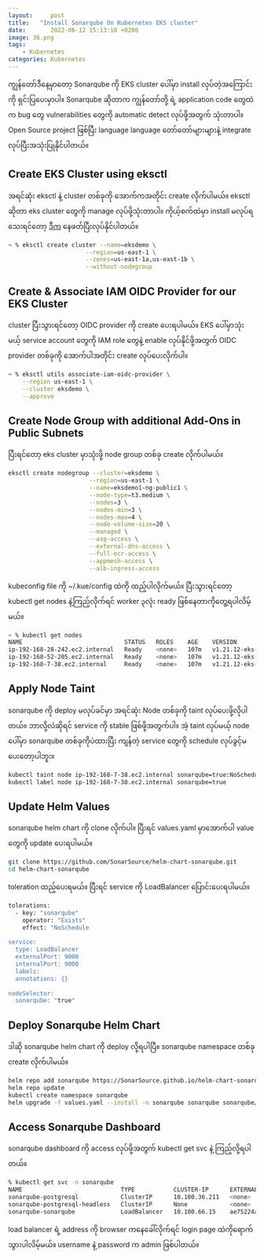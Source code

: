 ```yaml
---
layout:     post
title:   "Install Sonarqube On Kubernetes EKS cluster"
date:       2022-06-12 15:13:18 +0200
image: 36.png
tags:
    - Kubernetes
categories: Kubernetes
---
```


ကျွန်တော်ဒီနေ့မှာတော့ Sonarqube ကို EKS cluster ပေါ်မှာ install လုပ်တဲ့အကြောင်းကို ရှင်းပြပေးမှာပါ။ Sonarqube ဆိုတာက ကျွန်တော်တို့ ရဲ့ application code တွေထဲက bug တွေ vulnerabilities တွေကို automatic detect လုပ်ဖို့အတွက် သုံးတာပါ။ Open Source project ဖြစ်ပြီး language language တော်တော်များများနဲ့ integrate လုပ်ပြီးအသုံးပြုနိုင်ပါတယ်။

<h2> Create EKS Cluster using eksctl </h2>

အရင်ဆုံး eksctl နဲ့ cluster တစ်ခုကို အောက်ကအတိုင်း create လိုက်ပါမယ်။ eksctl ဆိုတာ eks cluster တွေကို manage လုပ်ဖို့သုံးတာပါ။ ကိုယ့်စက်ထဲမှာ install မလုပ်ရသေးရင်တော့ [ဒီက](https://docs.aws.amazon.com/eks/latest/userguide/eksctl.html) နေဖတ်ပြီးလုပ်နိုင်ပါတယ်။

```bash
~ % eksctl create cluster --name=eksdemo \
                      --region=us-east-1 \
                      --zones=us-east-1a,us-east-1b \
                      --without-nodegroup
```

<h2> Create & Associate IAM OIDC Provider for our EKS Cluster </h2>

cluster ပြီးသွားရင်တော့ OIDC provider ကို create ပေးရပါမယ်။ EKS ပေါ်မှာသုံးမယ့် service account တွေကို IAM role တွေနဲ့ enable လုပ်နိုင်ဖို့အတွက် OIDC provider တစ်ခုကို အောက်ပါအတိုင်း create လုပ်ပေးလိုက်ပါ။

```bash
~ % eksctl utils associate-iam-oidc-provider \
    --region us-east-1 \
    --cluster eksdemo \
    --approve
```

<h2> Create Node Group with additional Add-Ons in Public Subnets </h2>

ပြီးရင်တော့ eks cluster မှာသုံးဖို့ node group တစ်ခု create လိုက်ပါမယ်။

```bash
eksctl create nodegroup --cluster=eksdemo \
                       --region=us-east-1 \
                       --name=eksdemo1-ng-public1 \
                       --node-type=t3.medium \
                       --nodes=3 \
                       --nodes-min=3 \
                       --nodes-max=4 \
                       --node-volume-size=20 \
                       --managed \
                       --asg-access \
                       --external-dns-access \
                       --full-ecr-access \
                       --appmesh-access \
                       --alb-ingress-access
```                       

kubeconfig file ကို ~/.kue/config ထဲကို ထည့်ပါလိုက်မယ်။ ပြီးသွားရင်တော့ kubectl get nodes နဲ့ကြည့်လိုက်ရင် worker ၃လုံး ready ဖြစ်နေတာကိုတွေ့ရပါလိမ့်မယ်။

```bash
~ % kubectl get nodes
NAME                             STATUS   ROLES    AGE    VERSION
ip-192-168-28-242.ec2.internal   Ready    <none>   107m   v1.21.12-eks-5308cf7
ip-192-168-52-205.ec2.internal   Ready    <none>   107m   v1.21.12-eks-5308cf7
ip-192-168-7-38.ec2.internal     Ready    <none>   107m   v1.21.12-eks-5308cf7
```

<h2>Apply Node Taint </h2>

sonarqube ကို deploy မလုပ်ခင်မှာ အရင်ဆုံး Node တစ်ခုကို taint လုပ်ပေးဖို့လိုပါတယ်။ ဘာလို့လဲဆိုရင် service ကို stable ဖြစ်ဖို့အတွက်ပါ။ အဲ့ taint လုပ်မယ့် node ပေါ်မှာ sonarqube တစ်ခုကိုပဲထားပြီး ကျန်တဲ့ service တွေကို schedule လုပ်ခွင့်မပေးတော့ပါဘူး။

```bash
kubectl taint node ip-192-168-7-38.ec2.internal sonarqube=true:NoSchedule 
kubectl label node ip-192-168-7-38.ec2.internal sonarqube=true
```
<h2> Update Helm Values </h2>

sonarqube helm chart ကို clone လိုက်ပါ။ ပြီးရင် values.yaml မှာအောက်ပါ value တွေကို update ပေးရပါမယ်။ 

```bash
git clone https://github.com/SonarSource/helm-chart-sonarqube.git
cd helm-chart-sonarqube
```
toleration ထည့်ပေးရမယ်။ ပြီးရင် service ကို LoadBalancer ပြောင်းပေးရပါမယ်။

```bash
tolerations: 
  - key: "sonarqube"
    operator: "Exists"
    effect: "NoSchedule
    
service:
  type: LoadBalancer
  externalPort: 9000
  internalPort: 9000
  labels:
  annotations: {}
  
nodeSelector: 
  sonarqube: "true"  
```
<h2> Deploy Sonarqube Helm Chart </h2>

ဒါဆို sonarqube helm chart ကို deploy လို့ရပါပြီ။ sonarqube namespace တစ်ခု create လိုက်ပါမယ်။

```bash
helm repo add sonarqube https://SonarSource.github.io/helm-chart-sonarqube
helm repo update
kubectl create namespace sonarqube
helm upgrade -f values.yaml --install -n sonarqube sonarqube sonarqube/sonarqube
```    
<h2> Access Sonarqube Dashboard </h2>

sonarqube dashboard ကို access လုပ်ဖို့အတွက် kubectl get svc နဲ့ ကြည့်လို့ရပါတယ်။

```bash
% kubectl get svc -n sonarqube
NAME                            TYPE           CLUSTER-IP      EXTERNAL-IP                                                              PORT(S)      
sonarqube-postgresql            ClusterIP      10.100.36.211   <none>                                                                   5432/TCP       
sonarqube-postgresql-headless   ClusterIP      None            <none>                                                                   5432/TCP       
sonarqube-sonarqube             LoadBalancer   10.100.66.15    ae75224a4660543c2895dbe574db5877-225847540.us-east-1.elb.amazonaws.com   80:30506/TCP   
```
load balancer ရဲ့ address ကို browser ကနေခေါ်လိုက်ရင် login page ထဲကိုရောက်သွားပါလိမ့်မယ်။ username နဲ့ password က admin ဖြစ်ပါတယ်။ 

